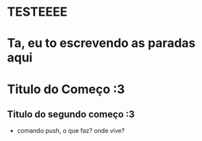 # TESTEEEE
# Ta, eu to escrevendo as paradas aqui
# Titulo do Começo :3
## Titulo do segundo começo :3

* comando push, o que faz? onde vive?